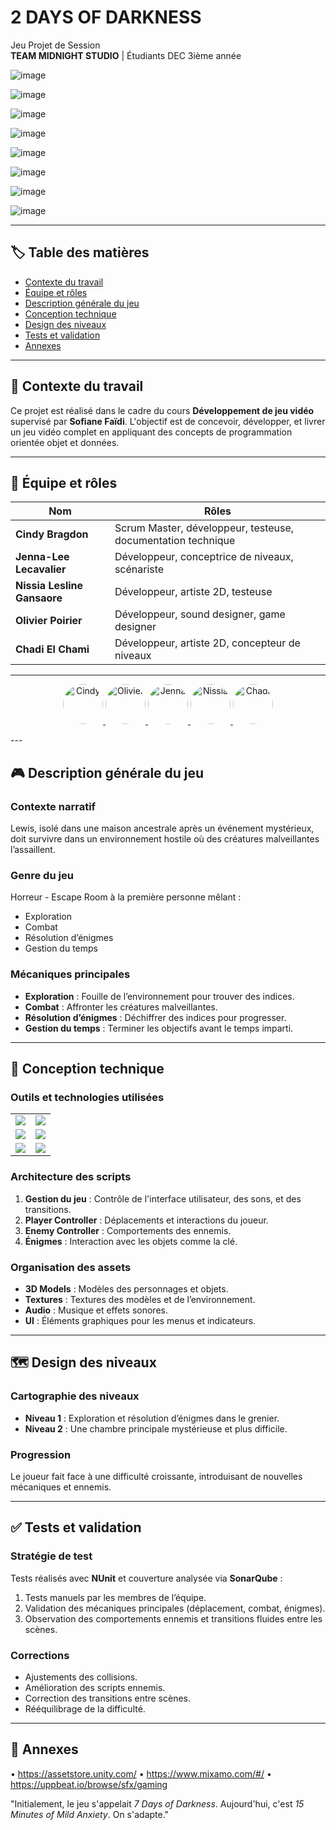 # 2 DAYS OF DARKNESS
Jeu Projet de Session  
**TEAM MIDNIGHT STUDIO** | Étudiants DEC 3ième année  

![image](https://github.com/user-attachments/assets/57e20959-a622-41cc-a759-4c980038a3fe)



![image](https://github.com/user-attachments/assets/a4a097bf-512a-44d1-9a61-320b9f01fb45)


![image](https://github.com/user-attachments/assets/6e55471c-2757-4177-aa4f-c150c0a55f09)


![image](https://github.com/user-attachments/assets/27d74ed7-9f2b-4686-917c-a369ac4665f4)


![image](https://github.com/user-attachments/assets/56b922d0-b409-4eb0-98d3-05ac2c6c70ab)


![image](https://github.com/user-attachments/assets/f0352b58-64d8-4103-94d1-f649255815aa)

![image](https://github.com/user-attachments/assets/40216425-917a-4dfb-9fef-3950124d9938)


![image](https://github.com/user-attachments/assets/d9376ae1-18fa-4f1f-a494-20e7d4fb3c7c)



---

## :label: Table des matières

- [Contexte du travail](#contexte-du-travail)
- [Équipe et rôles](#équipe-et-rôles)
- [Description générale du jeu](#description-générale-du-jeu)
- [Conception technique](#conception-technique)
- [Design des niveaux](#design-des-niveaux)
- [Tests et validation](#tests-et-validation)
- [Annexes](#annexes)

---

## :bookmark_tabs: Contexte du travail

Ce projet est réalisé dans le cadre du cours **Développement de jeu vidéo** supervisé par **Sofiane Faïdi**. L'objectif est de concevoir, développer, et livrer un jeu vidéo complet en appliquant des concepts de programmation orientée objet et données.

---

## :busts_in_silhouette: Équipe et rôles

| Nom                       | Rôles                                                                 |
|---------------------------|----------------------------------------------------------------------|
| **Cindy Bragdon**         | Scrum Master, développeur, testeuse, documentation technique         |
| **Jenna-Lee Lecavalier**  | Développeur, conceptrice de niveaux, scénariste                     |
| **Nissia Lesline Gansaore** | Développeur, artiste 2D, testeuse                                  |
| **Olivier Poirier**       | Développeur, sound designer, game designer                         |
| **Chadi El Chami**        | Développeur, artiste 2D, concepteur de niveaux                     |

---

<p align="center">
  <a href="https://github.com/cindybragdon">
    <img src="https://github.com/cindybragdon.png?size=64" width="64" height="64" alt="Cindy" style="border-radius: 50%; overflow: hidden;">
  </a>
  <a href="https://github.com/olivierpoirier">
    <img src="https://github.com/olivierpoirier.png?size=64" width="64" height="64" alt="Olivier" style="border-radius: 50%; overflow: hidden;">
  </a>
  <a href="https://github.com/JennaLeeL">
    <img src="https://github.com/JennaLeeL.png?size=64" width="64" height="64" alt="Jenna" style="border-radius: 50%; overflow: hidden;">
  </a>
  <a href="https://github.com/NotaroNissia">
    <img src="https://github.com/NotaroNissia.png?size=64" width="64" height="64" alt="Nissia" style="border-radius: 50%; overflow: hidden;">
  </a>
  <a href="https://github.com/ChadiEC">
    <img src="https://github.com/ChadiEC.png?size=64" width="64" height="64" alt="Chadi" style="border-radius: 50%; overflow: hidden;">
  </a>
</p>
---

## :video_game: Description générale du jeu

### Contexte narratif
Lewis, isolé dans une maison ancestrale après un événement mystérieux, doit survivre dans un environnement hostile où des créatures malveillantes l’assaillent.

### Genre du jeu
Horreur - Escape Room à la première personne mêlant :  
- Exploration  
- Combat  
- Résolution d’énigmes  
- Gestion du temps  

### Mécaniques principales
- **Exploration** : Fouille de l’environnement pour trouver des indices.  
- **Combat** : Affronter les créatures malveillantes.  
- **Résolution d’énigmes** : Déchiffrer des indices pour progresser.  
- **Gestion du temps** : Terminer les objectifs avant le temps imparti.

---

## :toolbox: Conception technique

### Outils et technologies utilisées
<table>
  <tr>
    <td><img src="https://img.shields.io/badge/Unity-000000?style=for-the-badge&logo=unity&logoColor=white"></td>
    <td><img src="https://img.shields.io/badge/CSharp-239120?style=for-the-badge&logo=csharp&logoColor=white"></td>
  </tr>
  <tr>
    <td><img src="https://img.shields.io/badge/Mixamo-FF8135?style=for-the-badge&logo=adobe&logoColor=white"></td>
    <td><img src="https://img.shields.io/badge/AssetStore-000000?style=for-the-badge&logo=unity&logoColor=white"></td>
  </tr>
  <tr>
    <td><img src="https://img.shields.io/badge/NUnit-5F56B2?style=for-the-badge&logo=nunit&logoColor=white"></td>
    <td><img src="https://img.shields.io/badge/SonarQube-4E9BCD?style=for-the-badge&logo=sonarqube&logoColor=white"></td>
  </tr>
</table>

### Architecture des scripts
1. **Gestion du jeu** : Contrôle de l'interface utilisateur, des sons, et des transitions.  
2. **Player Controller** : Déplacements et interactions du joueur.  
3. **Enemy Controller** : Comportements des ennemis.  
4. **Énigmes** : Interaction avec les objets comme la clé.

### Organisation des assets
- **3D Models** : Modèles des personnages et objets.  
- **Textures** : Textures des modèles et de l’environnement.  
- **Audio** : Musique et effets sonores.  
- **UI** : Éléments graphiques pour les menus et indicateurs.  

---

## :world_map: Design des niveaux

### Cartographie des niveaux
- **Niveau 1** : Exploration et résolution d’énigmes dans le grenier.  
- **Niveau 2** : Une chambre principale mystérieuse et plus difficile.  

### Progression
Le joueur fait face à une difficulté croissante, introduisant de nouvelles mécaniques et ennemis.

---

## :white_check_mark: Tests et validation

### Stratégie de test
Tests réalisés avec **NUnit** et couverture analysée via **SonarQube** :  
1. Tests manuels par les membres de l’équipe.  
2. Validation des mécaniques principales (déplacement, combat, énigmes).  
3. Observation des comportements ennemis et transitions fluides entre les scènes.

### Corrections
- Ajustements des collisions.  
- Amélioration des scripts ennemis.  
- Correction des transitions entre scènes.  
- Rééquilibrage de la difficulté.

---

## :page_facing_up: Annexes

•	https://assetstore.unity.com/
•	https://www.mixamo.com/#/
•	https://uppbeat.io/browse/sfx/gaming


"Initialement, le jeu s'appelait *7 Days of Darkness*. Aujourd'hui, c'est *15 Minutes of Mild Anxiety*. On s'adapte."
